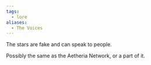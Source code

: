 ```yaml
---
tags:
  - lore
aliases:
  - The Voices
---
```

The stars are fake and can speak to people.

Possibly the same as the Aetheria Network, or a part of it.


